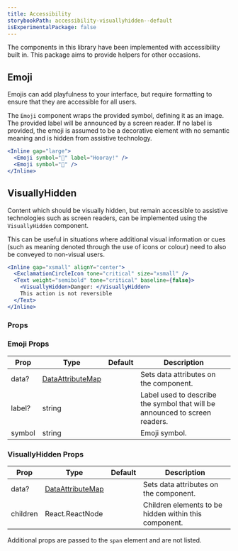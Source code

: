 ```yaml
---
title: Accessibility
storybookPath: accessibility-visuallyhidden--default
isExperimentalPackage: false
---
```


The components in this library have been implemented with accessibility built
in. This package aims to provide helpers for other occasions.

## Emoji

Emojis can add playfulness to your interface, but require formatting to ensure
that they are accessible for all users.

The `Emoji` component wraps the provided symbol, defining it as an image. The
provided label will be announced by a screen reader. If no label is provided,
the emoji is assumed to be a decorative element with no semantic meaning and is
hidden from assistive technology.

```jsx live
<Inline gap="large">
  <Emoji symbol="🎉" label="Hooray!" />
  <Emoji symbol="🎉" />
</Inline>
```

## VisuallyHidden

Content which should be visually hidden, but remain accessible to assistive
technologies such as screen readers, can be implemented using the
`VisuallyHidden` component.

This can be useful in situations where additional visual information or cues
(such as meaning denoted through the use of icons or colour) need to also be
conveyed to non-visual users.

```jsx live
<Inline gap="xsmall" alignY="center">
  <ExclamationCircleIcon tone="critical" size="xsmall" />
  <Text weight="semibold" tone="critical" baseline={false}>
    <VisuallyHidden>Danger: </VisuallyHidden>
    This action is not reversible
  </Text>
</Inline>
```

### Props

### Emoji Props

| Prop   | Type                                   | Default | Description                                                                 |
| ------ | -------------------------------------- | ------- | --------------------------------------------------------------------------- |
| data?  | [DataAttributeMap][data-attribute-map] |         | Sets data attributes on the component.                                      |
| label? | string                                 |         | Label used to describe the symbol that will be announced to screen readers. |
| symbol | string                                 |         | Emoji symbol.                                                               |

### VisuallyHidden Props

| Prop     | Type                                   | Default | Description                                           |
| -------- | -------------------------------------- | ------- | ----------------------------------------------------- |
| data?    | [DataAttributeMap][data-attribute-map] |         | Sets data attributes on the component.                |
| children | React.ReactNode                        |         | Children elements to be hidden within this component. |

Additional props are passed to the `span` element and are not listed.

[data-attribute-map]:
  https://github.com/brighte-labs/spark-web/blob/e7f6f4285b4cfd876312cc89fbdd094039aa239a/packages/utils/src/internal/buildDataAttributes.ts#L1
